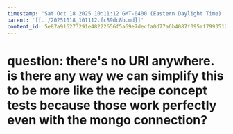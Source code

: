 ```yaml
---
timestamp: 'Sat Oct 18 2025 10:11:12 GMT-0400 (Eastern Daylight Time)'
parent: '[[../20251018_101112.fc89dc8b.md]]'
content_id: 5e87a916273291e48222656f5a69e7decfa0d77a6b4087f095af7993512a2b65
---
```


# question: there's no URI anywhere. is there any way we can simplify this to be more like the recipe concept tests because those work perfectly even with the mongo connection?

